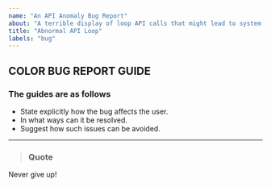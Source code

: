 ```yaml
---  
name: "An API Anomaly Bug Report"  
about: "A terrible display of loop API calls that might lead to system breakdown"  
title: "Abnormal API Loop"  
labels: "bug"
---
```


## COLOR BUG REPORT GUIDE

### The guides are as follows

* State explicitly how the bug affects the user.
* In what ways can it be resolved.
* Suggest how such issues can be avoided.  

---

>### Quote  

Never give up!  
